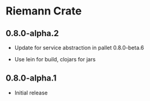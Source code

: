 # Riemann Crate

## 0.8.0-alpha.2

- Update for service abstraction in pallet 0.8.0-beta.6

- Use lein for build, clojars for jars

## 0.8.0-alpha.1

- Initial release
